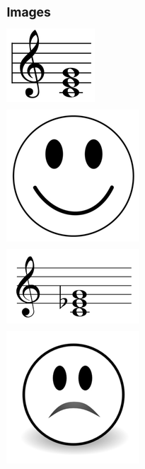 # Images
![alt text](https://github.com/wittenjeremy/openframeworks/blob/master/Assignment_3/Elements/cmajor.jpg)

![alt text](https://github.com/wittenjeremy/openframeworks/blob/master/Assignment_3/Elements/happyface.jpg)

![alt text](https://github.com/wittenjeremy/openframeworks/blob/master/Assignment_3/Elements/cminor.jpg)

![alt text](https://github.com/wittenjeremy/openframeworks/blob/master/Assignment_3/Elements/sadface.jpg)
 
